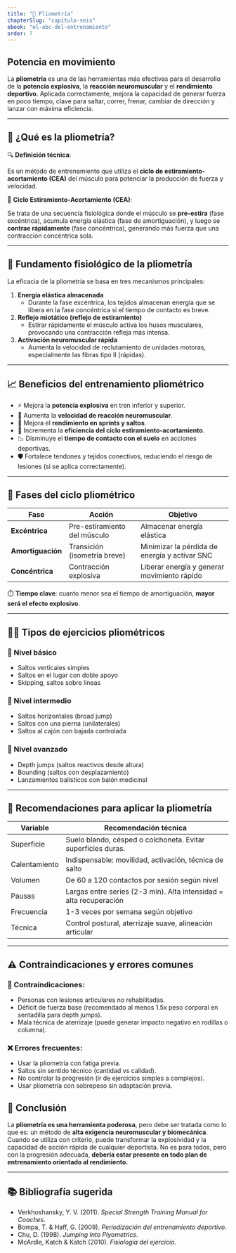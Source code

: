 ```yaml
---
title: "🦘 Pliometría"
chapterSlug: "capitulo-seis"
ebook: "el-abc-del-entrenamiento"
order: 7
---
```


##  **Potencia en movimiento**

La **pliometría** es una de las herramientas más efectivas para el desarrollo de la **potencia explosiva**, la **reacción neuromuscular** y el **rendimiento deportivo**. Aplicada correctamente, mejora la capacidad de generar fuerza en poco tiempo, clave para saltar, correr, frenar, cambiar de dirección y lanzar con máxima eficiencia.

---

## 🧠 ¿Qué es la pliometría?

🔍 **Definición técnica**:

Es un método de entrenamiento que utiliza el **ciclo de estiramiento-acortamiento (CEA)** del músculo para potenciar la producción de fuerza y velocidad.

🧬 **Ciclo Estiramiento-Acortamiento (CEA)**:

Se trata de una secuencia fisiológica donde el músculo se **pre-estira** (fase excéntrica), acumula energía elástica (fase de amortiguación), y luego se **contrae rápidamente** (fase concéntrica), generando más fuerza que una contracción concéntrica sola.

---

## 🔬 Fundamento fisiológico de la pliometría

La eficacia de la pliometría se basa en tres mecanismos principales:

1. **Energía elástica almacenada**
    - Durante la fase excéntrica, los tejidos almacenan energía que se libera en la fase concéntrica si el tiempo de contacto es breve.
2. **Reflejo miotático (reflejo de estiramiento)**
    - Estirar rápidamente el músculo activa los husos musculares, provocando una contracción refleja más intensa.
3. **Activación neuromuscular rápida**
    - Aumenta la velocidad de reclutamiento de unidades motoras, especialmente las fibras tipo II (rápidas).

---

## 📈 Beneficios del entrenamiento pliométrico

- ⚡ Mejora la **potencia explosiva** en tren inferior y superior.
- 🧠 Aumenta la **velocidad de reacción neuromuscular**.
- 🏃 Mejora el **rendimiento en sprints y saltos**.
- 🔁 Incrementa la **eficiencia del ciclo estiramiento-acortamiento**.
- 📉 Disminuye el **tiempo de contacto con el suelo** en acciones deportivas.
- 🛡️ Fortalece tendones y tejidos conectivos, reduciendo el riesgo de lesiones (si se aplica correctamente).

---

## 🦵 Fases del ciclo pliométrico

| Fase | Acción | Objetivo |
| --- | --- | --- |
| **Excéntrica** | Pre-estiramiento del músculo | Almacenar energía elástica |
| **Amortiguación** | Transición (isometría breve) | Minimizar la pérdida de energía y activar SNC |
| **Concéntrica** | Contracción explosiva | Liberar energía y generar movimiento rápido |

⏱️ **Tiempo clave**: cuanto menor sea el tiempo de amortiguación, **mayor será el efecto explosivo**.

---

## 🏋️‍♂️ Tipos de ejercicios pliométricos

### 🔹 Nivel básico

- Saltos verticales simples
- Saltos en el lugar con doble apoyo
- Skipping, saltos sobre líneas

### 🔹 Nivel intermedio

- Saltos horizontales (broad jump)
- Saltos con una pierna (unilaterales)
- Saltos al cajón con bajada controlada

### 🔹 Nivel avanzado

- Depth jumps (saltos reactivos desde altura)
- Bounding (saltos con desplazamiento)
- Lanzamientos balísticos con balón medicinal

---

## 📌 Recomendaciones para aplicar la pliometría

| Variable | Recomendación técnica |
| --- | --- |
| Superficie | Suelo blando, césped o colchoneta. Evitar superficies duras. |
| Calentamiento | Indispensable: movilidad, activación, técnica de salto |
| Volumen | De 60 a 120 contactos por sesión según nivel |
| Pausas | Largas entre series (2-3 min). Alta intensidad = alta recuperación |
| Frecuencia | 1-3 veces por semana según objetivo |
| Técnica | Control postural, aterrizaje suave, alineación articular |

---

## ⚠️ Contraindicaciones y errores comunes

### 🚫 Contraindicaciones:

- Personas con lesiones articulares no rehabilitadas.
- Déficit de fuerza base (recomendado al menos 1.5x peso corporal en sentadilla para depth jumps).
- Mala técnica de aterrizaje (puede generar impacto negativo en rodillas o columna).

### ❌ Errores frecuentes:

- Usar la pliometría con fatiga previa.
- Saltos sin sentido técnico (cantidad vs calidad).
- No controlar la progresión (ir de ejercicios simples a complejos).
- Usar pliometría con sobrepeso sin adaptación previa.

## 📝 Conclusión

La **pliometría es una herramienta poderosa**, pero debe ser tratada como lo que es: un método de **alta exigencia neuromuscular y biomecánica**. Cuando se utiliza con criterio, puede transformar la explosividad y la capacidad de acción rápida de cualquier deportista. No es para todos, pero con la progresión adecuada, **debería estar presente en todo plan de entrenamiento orientado al rendimiento.**

---

## 📚 Bibliografía sugerida

- Verkhoshansky, Y. V. (2011). *Special Strength Training Manual for Coaches*.
- Bompa, T. & Haff, G. (2009). *Periodización del entrenamiento deportivo*.
- Chu, D. (1998). *Jumping Into Plyometrics*.
- McArdle, Katch & Katch (2010). *Fisiología del ejercicio*.